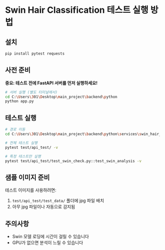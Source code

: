 # Swin Hair Classification 테스트 실행 방법

## 설치
```bash
pip install pytest requests
```

## 사전 준비
**중요: 테스트 전에 FastAPI 서버를 먼저 실행하세요!**

```bash
# 서버 실행 (별도 터미널에서)
cd C:\Users\301\Desktop\main_project\backend\python
python app.py
```

## 테스트 실행
```bash
# 경로 이동
cd C:\Users\301\Desktop\main_project\backend\python\services\swin_hair_classification

# 전체 테스트 실행
pytest test/api_test/ -v

# 특정 테스트만 실행
pytest test/api_test/test_swin_check.py::test_swin_analysis -v
```

## 샘플 이미지 준비
테스트 이미지를 사용하려면:
1. `test/api_test/test_data/` 폴더에 jpg 파일 배치
2. 아무 jpg 파일이나 자동으로 감지됨

## 주의사항
- Swin 모델 로딩에 시간이 걸릴 수 있습니다
- GPU가 없으면 분석이 느릴 수 있습니다
